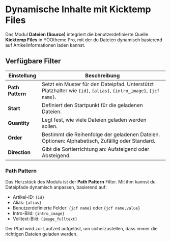 # Dynamische Inhalte mit Kicktemp Files

Das Modul **Dateien (Source)** integriert die benutzerdefinierte Quelle **Kicktemp Files** in YOOtheme Pro, mit der du Dateien dynamisch basierend auf Artikelinformationen laden kannst.

## **Verfügbare Filter**

| **Einstellung**        | **Beschreibung**                                                                                                  |
|-------------------------|------------------------------------------------------------------------------------------------------------------|
| **Path Pattern**        | Setzt ein Muster für den Dateipfad. Unterstützt Platzhalter wie `{id}`, `{alias}`, `{intro_image}`, `{jcf name}`.|
| **Start**               | Definiert den Startpunkt für die geladenen Dateien.                                                            |
| **Quantity**            | Legt fest, wie viele Dateien geladen werden sollen.                                                           |
| **Order**               | Bestimmt die Reihenfolge der geladenen Dateien. Optionen: Alphabetisch, Zufällig oder Standard.                |
| **Direction**           | Gibt die Sortierrichtung an: Aufsteigend oder Absteigend.                                                      |

### **Path Pattern**

Das Herzstück des Moduls ist der **Path Pattern** Filter. Mit ihm kannst du Dateipfade dynamisch anpassen, basierend auf:
- Artikel-ID: `{id}`
- Alias: `{alias}`
- Benutzerdefinierte Felder: `{jcf name}` oder `{jcf name,value}`
- Intro-Bild: `{intro_image}`
- Volltext-Bild: `{image_fulltext}`

Der Pfad wird zur Laufzeit aufgelöst, um sicherzustellen, dass immer die richtigen Dateien geladen werden.
